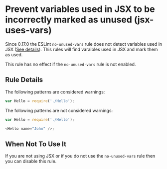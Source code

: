 # Prevent variables used in JSX to be incorrectly marked as unused (jsx-uses-vars)

Since 0.17.0 the ESLint `no-unused-vars` rule does not detect variables used in JSX ([See details](eslint.org/blog/2015/03/eslint-0.17.0-released/#changes-to-jsx/react-handling)). This rules will find varaibles used in JSX and mark them as used.

This rule has no effect if the `no-unused-vars` rule is not enabled.

## Rule Details

The following patterns are considered warnings:

```js
var Hello = require('./Hello');
```

The following patterns are not considered warnings:

```js
var Hello = require('./Hello');

<Hello name="John" />;
```

## When Not To Use It

If you are not using JSX or if you do not use the `no-unused-vars` rule then you can disable this rule.
